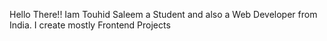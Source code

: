 Hello There!! Iam Touhid Saleem a Student and also a Web Developer from India.
I create mostly Frontend Projects  
